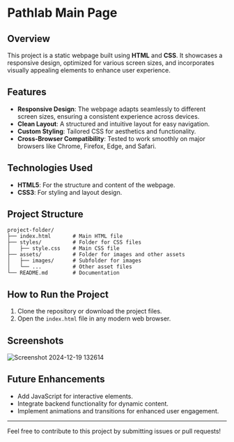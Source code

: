 # Pathlab Main Page

## Overview
This project is a static webpage built using **HTML** and **CSS**. It showcases a responsive design, optimized for various screen sizes, and incorporates visually appealing elements to enhance user experience.

## Features
- **Responsive Design**: The webpage adapts seamlessly to different screen sizes, ensuring a consistent experience across devices.
- **Clean Layout**: A structured and intuitive layout for easy navigation.
- **Custom Styling**: Tailored CSS for aesthetics and functionality.
- **Cross-Browser Compatibility**: Tested to work smoothly on major browsers like Chrome, Firefox, Edge, and Safari.

## Technologies Used
- **HTML5**: For the structure and content of the webpage.
- **CSS3**: For styling and layout design.

## Project Structure
```
project-folder/
├── index.html       # Main HTML file
├── styles/          # Folder for CSS files
│   ├── style.css    # Main CSS file
├── assets/          # Folder for images and other assets
│   ├── images/      # Subfolder for images
│   └── ...          # Other asset files
└── README.md        # Documentation
```

## How to Run the Project
1. Clone the repository or download the project files.
2. Open the `index.html` file in any modern web browser.

## Screenshots
![Screenshot 2024-12-19 132614](https://github.com/user-attachments/assets/c2bc7ff9-ee2e-4fc2-8f57-486d9fe5a298)
## Future Enhancements
- Add JavaScript for interactive elements.
- Integrate backend functionality for dynamic content.
- Implement animations and transitions for enhanced user engagement.

---

Feel free to contribute to this project by submitting issues or pull requests!

